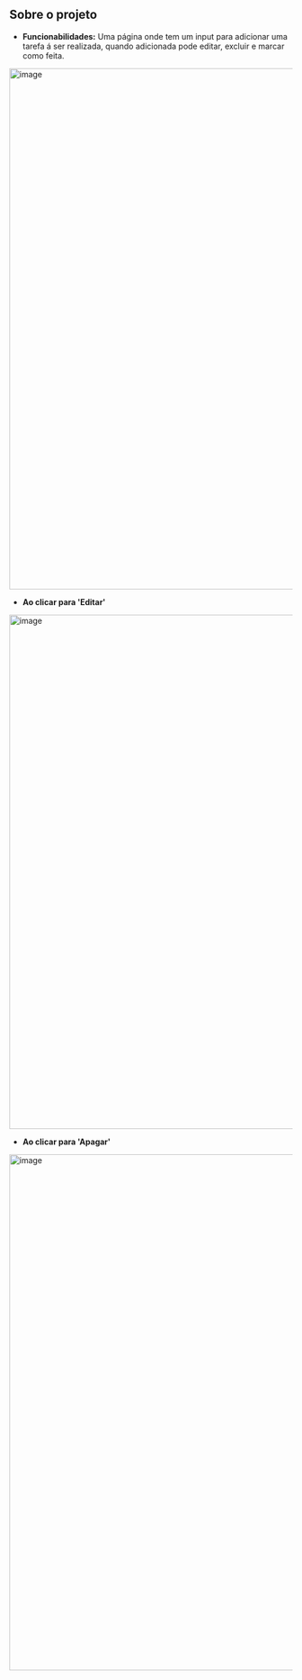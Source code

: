 ## Sobre o projeto

- **Funcionabilidades:** Uma página onde tem um input para adicionar uma tarefa á ser realizada, quando adicionada pode editar, excluir e marcar como feita.

<img width="1855" height="926" alt="image" src="https://github.com/user-attachments/assets/efb2fdfd-9479-4ac8-95ab-2e57a988f07b" />

- **Ao clicar para 'Editar'**
<img width="1828" height="914" alt="image" src="https://github.com/user-attachments/assets/f34eb8b2-2ed1-43fe-9d3a-bb3782d714f5" />

- **Ao clicar para 'Apagar'**
<img width="1837" height="917" alt="image" src="https://github.com/user-attachments/assets/8f2a6104-bc56-43b7-8d87-dd1a6c454a4e" />


